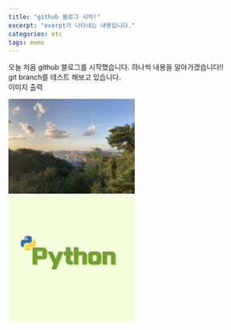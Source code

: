 ```yaml
---
title: "github 블로그 시작!"
excerpt: "exerpt가 나타내는 내용입니다."
categories: etc
tags: memo
---
```


오늘 처음 github 블로그를 시작했습니다.
하나씩 내용을 알아가겠습니다!!<br>
git branch를 테스트 해보고 있습니다.<br>
이미지 출력

<img src="../images/22-02-14-start/sky.jpg" width="50%" height="50%">
<img src="../images/22-02-14-start/python.jpg" width="50%" height="50%">
